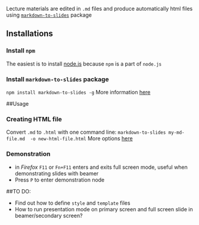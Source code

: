 Lecture materials are edited in `.md` files and produce automatically html files using [`markdown-to-slides`](https://www.npmjs.com/package/markdown-to-slides) package

## Installations

### Install `npm`

The easiest is to install [node.js](https://nodejs.org/) because `npm` is a 
part of `node.js`

### Install `markdown-to-slides` package

`npm install markdown-to-slides -g`
More information [here](https://www.npmjs.com/package/markdown-to-slides)

##Usage

### Creating HTML file

Convert `.md` to `.html` with one command line:
`markdown-to-slides my-md-file.md  -o new-html-file.html`
More options [here](https://www.npmjs.com/package/markdown-to-slides#usage)

### Demonstration
- in *Firefox* `F11` or `Fn+F11` enters and exits full screen mode, useful when demonstrating slides with beamer
- Press `P` to enter demonstration node

##TO DO:

- Find out how to define `style` and `template` files
- How to run presentation mode on primary screen and full screen slide in beamer/secondary screen?

